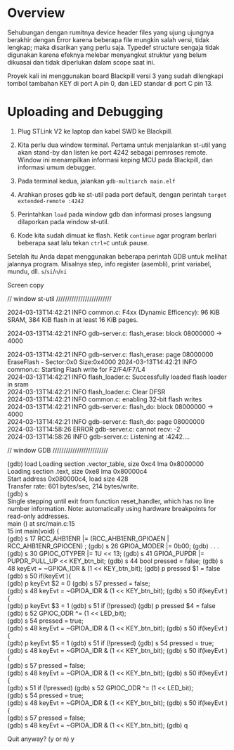 # Overview

Sehubungan dengan rumitnya device header files yang ujung ujungnya berakhir dengan Error karena beberapa file mungkin salah versi, tidak lengkap; maka disarikan yang perlu saja.
Typedef structure sengaja tidak digunakan karena efeknya melebar menyangkut struktur yang belum dikuasai dan tidak diperlukan dalam scope saat ini.

Proyek kali ini menggunakan board Blackpill versi 3 yang sudah dilengkapi tombol tambahan KEY di port A pin 0, dan LED standar di port C pin 13.



# Uploading and Debugging


1. Plug STLink V2 ke laptop dan kabel SWD ke Blackpill.

2. Kita perlu dua window terminal. Pertama untuk menjalankan st-util yang akan stand-by dan listen ke port 4242 sebagai pemroses remote. Window ini menampilkan informasi keping MCU pada Blackpill, dan informasi umum debugger.

3. Pada terminal kedua, jalankan `gdb-multiarch main.elf` 

4. Arahkan proses gdb ke st-util pada port default, dengan perintah `target extended-remote :4242`

5. Perintahkan `load` pada window gdb dan informasi proses langsung dilaporkan pada window st-util.

6. Kode kita sudah dimuat ke flash. Ketik `continue` agar program berlari beberapa saat lalu tekan `ctrl+C` untuk pause.

Setelah itu Anda dapat menggunakan beberapa perintah GDB untuk melihat jalannya program. Misalnya step, info register (asembli), print variabel, mundu, dll. `s`/`si`/`n`/`ni`

Screen copy

// window st-util /////////////////////////


2024-03-13T14:42:21 INFO common.c: F4xx (Dynamic Efficency): 96 KiB SRAM, 384 KiB flash in at least 16 KiB pages.   

2024-03-13T14:42:21 INFO gdb-server.c: flash_erase: block 08000000 -> 4000   

2024-03-13T14:42:21 INFO gdb-server.c: flash_erase: page 08000000   
EraseFlash - Sector:0x0 Size:0x4000 2024-03-13T14:42:21 INFO common.c: Starting Flash write for F2/F4/F7/L4    
2024-03-13T14:42:21 INFO flash_loader.c: Successfully loaded flash loader in sram    
2024-03-13T14:42:21 INFO flash_loader.c: Clear DFSR    
2024-03-13T14:42:21 INFO common.c: enabling 32-bit flash writes    
2024-03-13T14:42:21 INFO gdb-server.c: flash_do: block 08000000 -> 4000    
2024-03-13T14:42:21 INFO gdb-server.c: flash_do: page 08000000    
2024-03-13T14:58:26 ERROR gdb-server.c: cannot recv: -2    
2024-03-13T14:58:26 INFO gdb-server.c: Listening at :4242....    
    
    
// window GDB /////////////////////////

(gdb) load
Loading section .vector_table, size 0xc4 lma 0x8000000    
Loading section .text, size 0xe8 lma 0x80000c4    
Start address 0x080000c4, load size 428    
Transfer rate: 601 bytes/sec, 214 bytes/write.    
(gdb) s    
Single stepping until exit from function reset_handler,
which has no line number information.
Note: automatically using hardware breakpoints for read-only addresses.    
main () at src/main.c:15    
15	int main(void) {    
(gdb) s
17	  RCC_AHB1ENR |= (RCC_AHB1ENR_GPIOAEN | RCC_AHB1ENR_GPIOCEN) ;
(gdb) s
26	  GPIOA_MODER |= 0b00;
(gdb) 
. . .
(gdb) s
30	  GPIOC_OTYPER |= 1U << 13;
(gdb) s
41	  GPIOA_PUPDR |= PUPDR_PULL_UP << KEY_btn_bit;
(gdb) s
44	  bool pressed = false;
(gdb) s
48	    keyEvt = ~GPIOA_IDR & (1 << KEY_btn_bit); 
(gdb) p pressed
$1 = false
(gdb) s
50	    if(keyEvt ){              
(gdb) p keyEvt
$2 = 0
(gdb) s
57	      pressed = false;                
(gdb) s
48	    keyEvt = ~GPIOA_IDR & (1 << KEY_btn_bit); 
(gdb) s
50	    if(keyEvt ){                             
(gdb) p keyEvt
$3 = 1
(gdb) s
51	      if (!pressed)
(gdb) p pressed
$4 = false
(gdb) s
52	        GPIOC_ODR ^= (1 << LED_bit);  
(gdb) s
54	      pressed = true;                           
(gdb) s
48	    keyEvt = ~GPIOA_IDR & (1 << KEY_btn_bit); 
(gdb) s
50	    if(keyEvt ){                             
(gdb) p keyEvt
$5 = 1
(gdb) s
51	      if (!pressed)
(gdb) s
54	      pressed = true;                          
(gdb) s
48	    keyEvt = ~GPIOA_IDR & (1 << KEY_btn_bit); 
(gdb) s
50	    if(keyEvt ){                             
(gdb) s
57	      pressed = false;                  
(gdb) s
48	    keyEvt = ~GPIOA_IDR & (1 << KEY_btn_bit); 
(gdb) s
50	    if(keyEvt ){                              
(gdb) s
51	      if (!pressed)
(gdb) s
52	        GPIOC_ODR ^= (1 << LED_bit);  
(gdb) s
54	      pressed = true;                          
(gdb) s
48	    keyEvt = ~GPIOA_IDR & (1 << KEY_btn_bit); 
(gdb) s
50	    if(keyEvt ){                             
(gdb) s
57	      pressed = false;                  
(gdb) s
48	    keyEvt = ~GPIOA_IDR & (1 << KEY_btn_bit); 
(gdb) q

Quit anyway? (y or n) y
